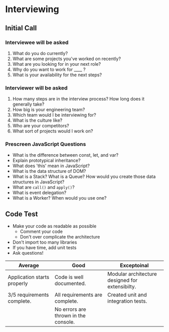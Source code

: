 # Interviewing
## Initial Call 
### Interviewee will be asked
1. What do you do currently?
2. What are some projects you've worked on recently?
3. What are you looking for in your next role?
4. Why do you want to work for ____ ?
5. What is your availability for the next steps?

### Interviewer will be asked 
1. How many steps are in the interview process? How long does it generally take?
2. How big is your engineering team?
3. Which team would I be interviewing for?
4. What is the culture like?
5. Who are your competitors?
6. What sort of projects would I work on?

### Prescreen JavaScript Questions
* What is the difference between const, let, and var?
* Explain prototypical inheritance?
* What does 'this' mean in JavaScript?
* What is the data structure of DOM?
* What is a Stack? What is a Queue? How would you create those data structures in JavaScript?
* What are `call()` and `apply()`?
* What is event delegation?
* What is a Worker? When would you use one? 

## Code Test
* Make your code as readable as possible 
    - Comment your code 
    - Don't over complicate the architecture 
* Don't import too many libraries 
* If you have time, add unit tests 
* Ask questions! 

| Average | Good | Exceptoinal |
| ------- | ---- | ----------- |
| Application starts properly | Code is well documented. | Modular architecture designed for extensibilty. | 
| 3/5 requirements complete. | All requirements are complete. | Created unit and integration tests. |
| | No errors are thrown in the console. | |
